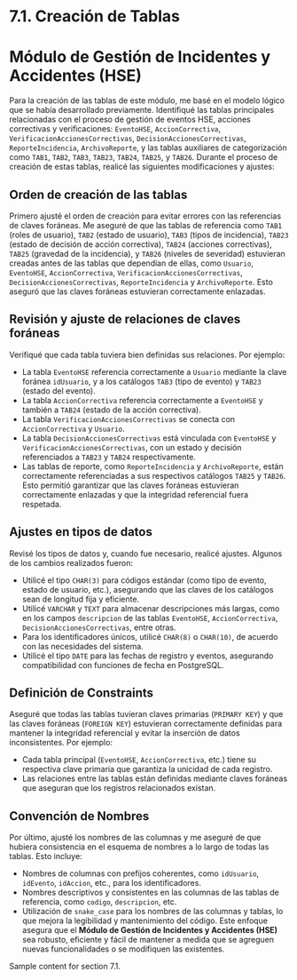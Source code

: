 # 7.1. Creación de Tablas
# Módulo de Gestión de Incidentes y Accidentes (HSE)
Para la creación de las tablas de este módulo, me basé en el modelo lógico que se había desarrollado previamente. Identifiqué las tablas principales relacionadas con el proceso de gestión de eventos HSE, acciones correctivas y verificaciones: `EventoHSE`, `AccionCorrectiva`, `VerificacionAccionesCorrectivas`, `DecisionAccionesCorrectivas`, `ReporteIncidencia`, `ArchivoReporte`, y las tablas auxiliares de categorización como `TAB1`, `TAB2`, `TAB3`, `TAB23`, `TAB24`, `TAB25`, y `TAB26`.
Durante el proceso de creación de estas tablas, realicé las siguientes modificaciones y ajustes:
## Orden de creación de las tablas
Primero ajusté el orden de creación para evitar errores con las referencias de claves foráneas. Me aseguré de que las tablas de referencia como `TAB1` (roles de usuario), `TAB2` (estado de usuario), `TAB3` (tipos de incidencia), `TAB23` (estado de decisión de acción correctiva), `TAB24` (acciones correctivas), `TAB25` (gravedad de la incidencia), y `TAB26` (niveles de severidad) estuvieran creadas antes de las tablas que dependían de ellas, como `Usuario`, `EventoHSE`, `AccionCorrectiva`, `VerificacionAccionesCorrectivas`, `DecisionAccionesCorrectivas`, `ReporteIncidencia` y `ArchivoReporte`. Esto aseguró que las claves foráneas estuvieran correctamente enlazadas.
## Revisión y ajuste de relaciones de claves foráneas
Verifiqué que cada tabla tuviera bien definidas sus relaciones. Por ejemplo:
- La tabla `EventoHSE` referencia correctamente a `Usuario` mediante la clave foránea `idUsuario`, y a los catálogos `TAB3` (tipo de evento) y `TAB23` (estado del evento).
- La tabla `AccionCorrectiva` referencia correctamente a `EventoHSE` y también a `TAB24` (estado de la acción correctiva).
- La tabla `VerificacionAccionesCorrectivas` se conecta con `AccionCorrectiva` y `Usuario`.
- La tabla `DecisionAccionesCorrectivas` está vinculada con `EventoHSE` y `VerificacionAccionesCorrectivas`, con un estado y decisión referenciados a `TAB23` y `TAB24` respectivamente.
- Las tablas de reporte, como `ReporteIncidencia` y `ArchivoReporte`, están correctamente referenciadas a sus respectivos catálogos `TAB25` y `TAB26`.
Esto permitió garantizar que las claves foráneas estuvieran correctamente enlazadas y que la integridad referencial fuera respetada.
## Ajustes en tipos de datos
Revisé los tipos de datos y, cuando fue necesario, realicé ajustes. Algunos de los cambios realizados fueron:
- Utilicé el tipo `CHAR(3)` para códigos estándar (como tipo de evento, estado de usuario, etc.), asegurando que las claves de los catálogos sean de longitud fija y eficiente.
- Utilicé `VARCHAR` y `TEXT` para almacenar descripciones más largas, como en los campos `descripcion` de las tablas `EventoHSE`, `AccionCorrectiva`, `DecisionAccionesCorrectivas`, entre otras.
- Para los identificadores únicos, utilicé `CHAR(8)` o `CHAR(10)`, de acuerdo con las necesidades del sistema.
- Utilicé el tipo `DATE` para las fechas de registro y eventos, asegurando compatibilidad con funciones de fecha en PostgreSQL.
## Definición de Constraints
Aseguré que todas las tablas tuvieran claves primarias (`PRIMARY KEY`) y que las claves foráneas (`FOREIGN KEY`) estuvieran correctamente definidas para mantener la integridad referencial y evitar la inserción de datos inconsistentes. Por ejemplo:
- Cada tabla principal (`EventoHSE`, `AccionCorrectiva`, etc.) tiene su respectiva clave primaria que garantiza la unicidad de cada registro.
- Las relaciones entre las tablas están definidas mediante claves foráneas que aseguran que los registros relacionados existan.
## Convención de Nombres
Por último, ajusté los nombres de las columnas y me aseguré de que hubiera consistencia en el esquema de nombres a lo largo de todas las tablas. Esto incluye:
- Nombres de columnas con prefijos coherentes, como `idUsuario`, `idEvento`, `idAccion`, etc., para los identificadores.
- Nombres descriptivos y consistentes en las columnas de las tablas de referencia, como `codigo`, `descripcion`, etc.
- Utilización de `snake_case` para los nombres de las columnas y tablas, lo que mejora la legibilidad y mantenimiento del código.
Este enfoque asegura que el **Módulo de Gestión de Incidentes y Accidentes (HSE)** sea robusto, eficiente y fácil de mantener a medida que se agreguen nuevas funcionalidades o se modifiquen las existentes.

Sample content for section 7.1.